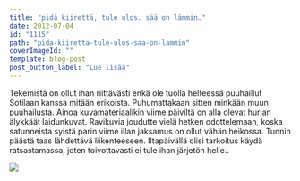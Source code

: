 ```yaml
---
title: "pidä kiirettä, tule ulos. sää on lämmin."
date: 2012-07-04
id: "1115"
path: "pida-kiiretta-tule-ulos-saa-on-lammin"
coverImageId: ""
template: blog-post
post_button_label: "Lue lisää"
---
```


Tekemistä on ollut ihan riittävästi enkä ole tuolla helteessä puuhaillut Sotilaan kanssa mitään erikoista. Puhumattakaan sitten minkään muun puuhailusta. Ainoa kuvamateriaalikin viime päiviltä on alla olevat hurjan älykkäät laidunkuvat. Ravikuvia joudutte vielä hetken odottelemaan, koska satunneista syistä parin viime illan jaksamus on ollut vähän heikossa. Tunnin päästä taas lähdettävä liikenteeseen. Iltapäivällä olisi tarkoitus käydä ratsastamassa, joten toivottavasti ei tule ihan järjetön helle..

[![](/images/hehe.jpg)](http://2.bp.blogspot.com/-ntR_zwv3-lw/T_PyFm7aWrI/AAAAAAAAAz0/X3MXrlX9-Fk/s1600/hehe.jpg)
